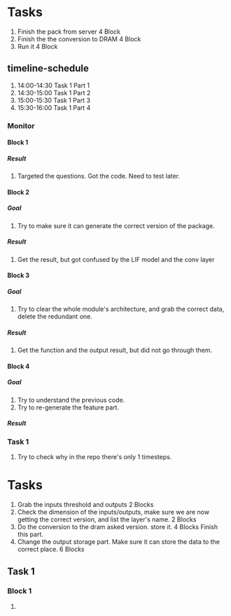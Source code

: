 # Tasks
1. Finish the pack from server 4 Block
2. Finish the the conversion to DRAM 4 Block
3. Run it 4 Block

## timeline-schedule
1. 14:00-14:30 Task 1 Part 1
2. 14:30-15:00 Task 1 Part 2
3. 15:00-15:30 Task 1 Part 3
4. 15:30-16:00 Task 1 Part 4

### Monitor
#### Block 1
##### Result
1. Targeted the questions. Got the code. Need to test later.

#### Block 2
##### Goal
1. Try to make sure it can generate the correct version of the package.
##### Result
1. Get the result, but got confused by the LIF model and the conv layer

#### Block 3
##### Goal
1. Try to clear the whole module's architecture, and grab the correct data, delete the redundant one.
##### Result
1. Get the function and the output result, but did not go through them.

#### Block 4
##### Goal
1. Try to understand the previous code.
2. Try to re-generate the feature part.
##### Result



### Task 1
1. Try to check why in the repo there's only 1 timesteps.



# Tasks
1. Grab the inputs threshold and outputs 2 Blocks
2. Check the dimension of the inputs/outputs, make sure we are now getting the correct version, and list the layer's name. 2 Blocks
3. Do the conversion to the dram asked version. store it. 4 Blocks Finish this part.
4. Change the output storage part. Make sure it can store the data to the correct place. 6 Blocks


## Task 1
### Block 1
1. 
